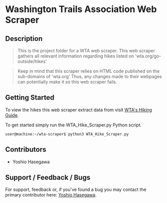 # Washington Trails Association Web Scraper


## Description
> This is the project folder for a WTA web scraper.
> This web scraper gathers all relevant information regarding hikes listed on 'wta.org/go-outside/hikes'

> Keep in mind that this scraper relies on HTML code published on the sub-domains of 'wta.org'
> Thus, any changes made to their webpages can potentially make it so this web scraper fails.


## Getting Started
To view the hikes this web scraper extract data from visit [WTA's Hiking Guide](https://https://www.wta.org/go-outside/hikes).

To get started simply run the WTA_Hike_Scraper.py Python script.

```console
user@machine:~/wta-scraper$ python3 WTA_Hike_Scraper.py
```

## Contributors
* Yoshio Hasegawa


## Support / Feedback / Bugs
For support, feedback or, if you've found a bug you may contact the primary contributor here: [Yoshio Hasegawa](mailto:yoshiohasegawa206@gmail.com).
